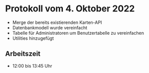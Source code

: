 # Protokoll vom 4. Oktober 2022

- Merge der bereits existierenden Karten-API
- Datenbankmodell wurde vereinfacht
- Tabelle für Administratoren um Benutzertabelle zu vereinfachen 
- Utilities hinzugefügt

## Arbeitszeit
<!-- { "progress": true, "date": ["22/10/04"] } -->
- 12:00 bis 13:45 Uhr
<!-- { "progress": false } -->
